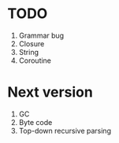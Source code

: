 # TODO
1. Grammar bug
2. Closure
4. String
3. Coroutine

# Next version
1. GC
2. Byte code
3. Top-down recursive parsing
